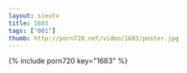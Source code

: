 ```yaml
--- 
layout: sieutv
title: 1683
tags: ["001"]
thumb: http://porn720.net/video/1683/poster.jpg
---
```

{% include porn720 key="1683" %} 
